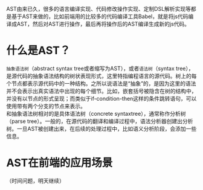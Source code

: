 AST由来已久，很多的语言编译实现、代码修改操作实现、定制DSL解析实现等都是基于AST来做的，比如前端用的比较多的代码编译工具Babel，就是将js代码编译成AST，然后对AST进行操作，最后再将操作后的AST编译生成新的js代码。


# 什么是AST？
`抽象语法树`（abstract syntax tree或者缩写为AST），或者`语法树`（syntax tree），是源代码的抽象语法结构的树状表现形式，这里特指编程语言的源代码。树上的每个节点都表示源代码中的一种结构。之所以说语法是“抽象”的，是因为这里的语法并不会表示出真实语法中出现的每个细节。比如，嵌套括号被隐含在树的结构中，并没有以节点的形式呈现；而类似于if-condition-then这样的条件跳转语句，可以使用带有两个分支的节点来表示。  
和抽象语法树相对的是具体语法树（concrete syntaxtree），通常称作分析树（parse tree）。一般的，在源代码的翻译和编译过程中，语法分析器创建出分析树。一旦AST被创建出来，在后续的处理过程中，比如语义分析阶段，会添加一些信息。

# AST在前端的应用场景

（时间问题，明天继续）